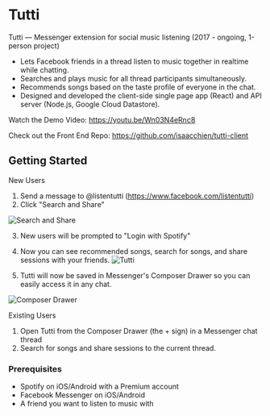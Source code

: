 # Tutti

Tutti   —    Messenger   extension   for   social   music   listening    (2017   -   ongoing,   1-person   project)
* Lets   Facebook   friends   in   a   thread   listen   to   music   together   in   realtime   while   chatting.
* Searches   and   plays   music   for   all   thread   participants   simultaneously.
* Recommends songs based on the taste profile of everyone in the chat.
* Designed   and   developed   the   client-side   single   page   app   (React)   and   API   server   (Node.js,   Google
Cloud   Datastore).

Watch the Demo Video: https://youtu.be/Wn03N4eRnc8

Check out the Front End Repo: https://github.com/isaacchien/tutti-client

## Getting Started

New Users
1. Send a message to @listentutti (https://www.facebook.com/listentutti)
2. Click "Search and Share"

![Search and Share](https://user-images.githubusercontent.com/6413636/34394163-45b05e3e-eb0c-11e7-8198-b954738b01cf.PNG)

3. New users will be prompted to "Login with Spotify"
4. Now you can see recommended songs, search for songs, and share sessions with your friends. 
![Tutti](https://user-images.githubusercontent.com/6413636/36509629-1e26c724-1715-11e8-9fd1-e52aaf8e2347.PNG)

5. Tutti will now be saved in Messenger's Composer Drawer so you can easily access it in any chat.  

![Composer Drawer](https://user-images.githubusercontent.com/6413636/34394161-457df962-eb0c-11e7-92d0-9a55e57a601e.PNG)

Existing Users
1. Open Tutti from the Composer Drawer (the + sign) in a Messenger chat thread
2. Search for songs and share sessions to the current thread. 

### Prerequisites
* Spotify on iOS/Android with a Premium account
* Facebook Messenger on iOS/Android 
* A friend you want to listen to music with  

